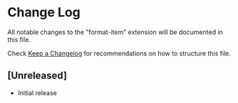 # Change Log
All notable changes to the "format-item" extension will be documented in this file.

Check [Keep a Changelog](http://keepachangelog.com/) for recommendations on how to structure this file.

## [Unreleased]
- Initial release